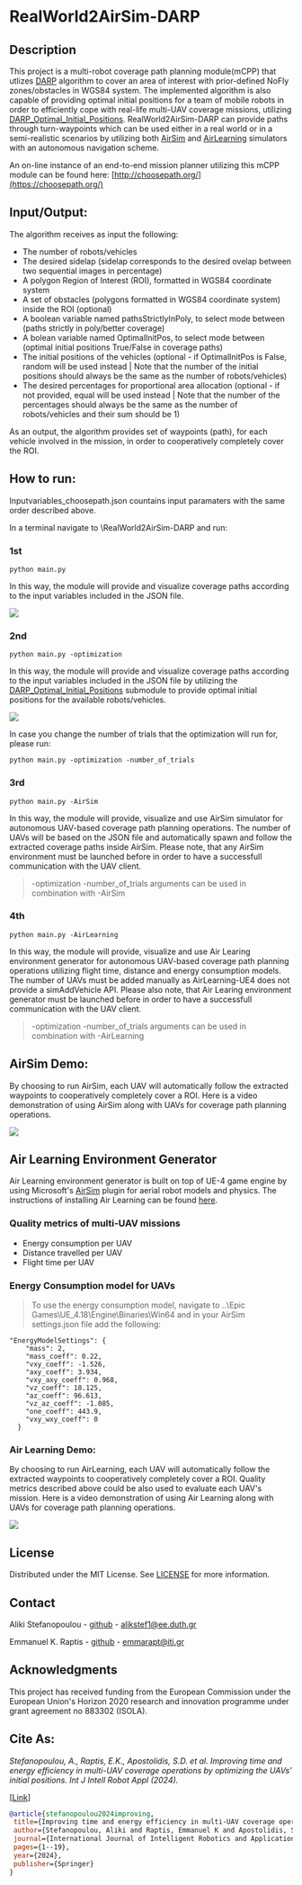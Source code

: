 # RealWorld2AirSim-DARP

## Description 

This project is a multi-robot coverage path planning module(mCPP) that utlizes [DARP](https://github.com/alice-st/DARP/tree/main) algorithm to cover an area of interest with prior-defined NoFly zones/obstacles in WGS84 system. The implemented algorithm is also capable of providing optimal initial positions for a team of mobile robots in order to efficiently cope with real-life multi-UAV coverage missions, utilizing [DARP_Optimal_Initial_Positions](https://github.com/alice-st/DARP_Optimal_Initial_Positions/tree/main). RealWorld2AirSim-DARP can provide paths through turn-waypoints which can be used either in a real world or in a semi-realistic scenarios by utilizing both [AirSim](https://microsoft.github.io/AirSim/) and [AirLearning](https://github.com/harvard-edge/AirLearning) simulators with an autonomous navigation scheme.

An on-line instance of an end-to-end mission planner utilizing this mCPP module can be found here:
[http://choosepath.org/](https://choosepath.org/)

## Input/Output:

The algorithm receives as input the following:

- The number of robots/vehicles
- The desired sidelap (sidelap corresponds to the desired ovelap between two sequential images in percentage)
- A polygon Region of Interest (ROI), formatted in WGS84 coordinate system
- A set of obstacles (polygons formatted in WGS84 coordinate system) inside the ROI (optional)
- A boolean variable named pathsStrictlyInPoly, to select mode between (paths strictly in poly/better coverage)
- A bolean variable named OptimalInitPos, to select mode between (optimal initial positions True/False in coverage paths)
- The initial positions of the vehicles (optional - if OptimalInitPos is False, random will be used instead | Note that the number of the initial positions should always be the same as the number of robots/vehicles)
- The desired percentages for proportional area allocation (optional - if not provided, equal will be used instead | Note that the number of the percentages should always be the same as the number of robots/vehicles and their sum should be 1)

As an output, the algorithm provides set of waypoints (path), for each vehicle involved in the mission, in order to cooperatively completely cover the ROI.

## How to run:
Inputvariables_choosepath.json countains input paramaters with the same order described above.

In a terminal navigate to \RealWorld2AirSim-DARP and run:

### 1st 

```
python main.py
```

In this way, the module will provide and visualize coverage paths according to the input variables included in the JSON file.

![](https://github.com/emmarapt/RealWorld2AirSim-DARP/blob/122aa9e8e71ea13ba61543f5fa953488363abdb7/images/Random_Initial_Positions.png)

### 2nd

```
python main.py -optimization
```

In this way, the module will provide and visualize coverage paths according to the input variables included in the JSON file by utilizing the [DARP_Optimal_Initial_Positions](https://github.com/alice-st/DARP_Optimal_Initial_Positions/tree/main) submodule to provide optimal initial positions for the available robots/vehicles.


![](https://github.com/emmarapt/RealWorld2AirSim-DARP/blob/main/images/Optimal_Initial_Positions.png)

In case you change the number of trials that the optimization will run for, please run:

```
python main.py -optimization -number_of_trials
```

### 3rd

```
python main.py -AirSim
```

In this way, the module will provide, visualize and use AirSim simulator for autonomous UAV-based coverage path planning operations. The number of UAVs will be based on the JSON file and automatically spawn and follow the extracted coverage paths inside AirSim. Please note, that any AirSim environment must be launched before in order to have a successfull communication with the UAV client.

> -optimization -number_of_trials arguments can be used in combination with -AirSim

### 4th

```
python main.py -AirLearning
```

In this way, the module will provide, visualize and use Air Learing environment generator for autonomous UAV-based coverage path planning operations utilizing flight time, distance and energy consumption models. The number of UAVs must be added manually as AirLearning-UE4 does not provide a simAddVehicle API. Please also note, that Air Learing environment generator must be launched before in order to have a successfull communication with the UAV client.

> -optimization -number_of_trials arguments can be used in combination with -AirLearning


## AirSim Demo:

By choosing to run AirSim, each UAV will automatically follow the extracted waypoints to cooperatively completely cover a ROI. Here is a video demonstration of using AirSim along with UAVs for coverage path planning operations.

![](https://github.com/emmarapt/RealWorld2AirSim-DARP/blob/main/gifs/AirSim.gif)


## Air Learning Environment Generator

Air Learning environment generator is built on top of UE-4 game engine by using Microsoft's [AirSim](https://microsoft.github.io/AirSim/) plugin for aerial robot models and physics. The instructions of installing Air Learning can be found [here](https://github.com/harvard-edge/airlearning-ue4/tree/master).

### Quality metrics of multi-UAV missions
- Energy consumption per UAV
- Distance travelled per UAV
- Flight time per UAV

### Energy Consumption model for UAVs

> To use the energy consumption model, navigate to ..\Epic Games\UE_4.18\Engine\Binaries\Win64 and in your AirSim settings.json file add the following:

```
"EnergyModelSettings": {
    "mass": 2,
    "mass_coeff": 0.22,
    "vxy_coeff": -1.526,
    "axy_coeff": 3.934,
    "vxy_axy_coeff": 0.968,
    "vz_coeff": 18.125,
    "az_coeff": 96.613,
    "vz_az_coeff": -1.085,
    "one_coeff": 443.9,
    "vxy_wxy_coeff": 0
  }
```

### Air Learning Demo:

By choosing to run AirLearning, each UAV will automatically follow the extracted waypoints to cooperatively completely cover a ROI. Quality metrics described above could be also used to evaluate each UAV's mission. Here is a video demonstration of using Air Learning along with UAVs for coverage path planning operations.

![](https://github.com/emmarapt/RealWorld2AirSim-DARP/blob/main/gifs/AirLearning.gif)


<!-- ############################################### -->
<!-- LICENSE -->
## License

Distributed under the MIT License. See [LICENSE](https://github.com/emmarapt/RealWorld2AirSim-DARP/blob/main/LICENSE) for more information.


<!-- ############################################### -->
<!-- CONTACT -->
## Contact

Aliki Stefanopoulou - [github](https://github.com/alice-st) - alikstef1@ee.duth.gr

Emmanuel K. Raptis - [github](https://github.com/emmarapt) - emmarapt@iti.gr


<!-- ############################################### -->
<!-- ACKNOWLEDGMENTS -->
## Acknowledgments
This project has received funding from the European Commission under the European Union's Horizon 2020 research and innovation programme under grant agreement no 883302 (ISOLA).


<!-- ############################################### -->
<!-- REFERENCES -->
## Cite As:
*Stefanopoulou, A., Raptis, E.K., Apostolidis, S.D. et al. Improving time and energy efficiency in multi-UAV coverage operations by optimizing the UAVs’ initial positions. Int J Intell Robot Appl (2024).*

[[Link](https://link.springer.com/article/10.1007/s41315-024-00333-2)]

 ```bibtex
@article{stefanopoulou2024improving,
  title={Improving time and energy efficiency in multi-UAV coverage operations by optimizing the UAVs’ initial positions},
  author={Stefanopoulou, Aliki and Raptis, Emmanuel K and Apostolidis, Savvas D and Gkelios, Socratis and Kapoutsis, Athanasios Ch and Chatzichristofis, Savvas A and Vrochidis, Stefanos and Kosmatopoulos, Elias B},
  journal={International Journal of Intelligent Robotics and Applications},
  pages={1--19},
  year={2024},
  publisher={Springer}
}
  ```
